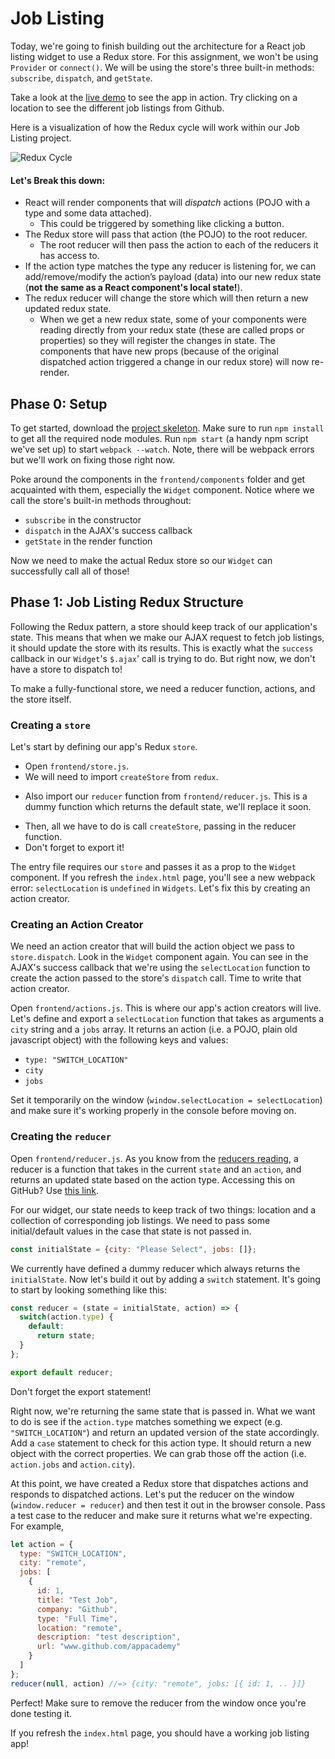 # Job Listing

Today, we're going to finish building out the architecture for a React
job listing widget to use a Redux store. For this assignment, we won't
be using `Provider` or `connect()`. We will be using the store's three built-in
methods: `subscribe`, `dispatch`, and `getState`.

Take a look at the [live demo][live-demo] to see the app in action.  Try
clicking on a location to see the different job listings from Github.

[live-demo]: https://appacademy.github.io/curriculum/job_listing_demo/

Here is a visualization of how the Redux cycle will work within our Job Listing project.


![Redux Cycle](https://assets.aaonline.io/fullstack/react/assets/redux.gif)
#### Let's Break this down:

- React will render components that will *dispatch* actions (POJO with a type and some data attached). 
    - This could be triggered by something like clicking a button. 
- The Redux store will pass that action (the POJO) to the root reducer. 
  - The root reducer will then pass the action to each of the reducers it has access to.
- If the action type matches the type any reducer is listening for, we can add/remove/modify the action’s payload (data) into our new redux state (**not the same as a React component's local state!**). 
- The redux reducer will change the store which will then return a new updated redux state.
  - When we get a new redux state, some of your components were reading directly from your redux state (these are called props or properties) so they will register the changes in state. The components that have new props (because of the original dispatched action triggered a change in our redux store) will now re-render.

## Phase 0: Setup

To get started, download the [project skeleton][job-skeleton].  Make sure to
run `npm install` to get all the required node modules. Run `npm start` (a handy npm script we've set up) to start `webpack --watch`. Note, there will
 be webpack errors but we'll work on fixing those right now.

[job-skeleton]: http://assets.aaonline.io/fullstack/react/homeworks/job_listing/skeleton.zip

Poke around the components in the `frontend/components` folder and get
acquainted with them, especially the `Widget` component. Notice where we call
the store's built-in methods throughout:

- `subscribe` in the constructor
- `dispatch` in the AJAX's success callback
- `getState` in the render function

Now we need to make the actual Redux store so our `Widget` can successfully call all of those!

## Phase 1: Job Listing Redux Structure

Following the Redux pattern, a store should keep track of our application's
state. This means that when we make our AJAX request to fetch job listings,
it should update the store with its results. This is exactly what the
`success` callback in our `Widget`'s `$.ajax`' call is trying to do. But right
now, we don't have a store to dispatch to!

To make a fully-functional store, we need a reducer function, actions, and the
store itself.

### Creating a `store`

Let's start by defining our app's Redux `store`. 

+ Open `frontend/store.js`.
+ We will need to import `createStore` from `redux`.
* Also import our `reducer` function from `frontend/reducer.js`. This is a dummy function which returns the default state, we'll replace it soon.
+ Then, all we have to do is call `createStore`, passing in the reducer function.
+ Don't forget to export it!

The entry file requires our `store` and passes it as a prop to the `Widget`
component. If you refresh the `index.html` page, you'll see a new webpack error:
`selectLocation` is `undefined` in `Widgets`. Let's fix this by creating an
action creator.

### Creating an Action Creator

We need an action creator that will build the action object we pass to
`store.dispatch`. Look in the `Widget` component again. You can see in the
AJAX's success callback that we're using the `selectLocation` function to create
the action passed to the store's `dispatch` call. Time to write that action
creator.

Open `frontend/actions.js`. This is where our app's action creators will live.
Let's define and export a `selectLocation` function that takes as arguments a
`city` string and a `jobs` array. It returns an action (i.e. a POJO, plain old javascript object) with the following keys and values:

- `type: "SWITCH_LOCATION"`
- `city`
- `jobs`

Set it temporarily on the window (`window.selectLocation = selectLocation`) and
make sure it's working properly in the console before moving on.

### Creating the `reducer`

Open `frontend/reducer.js`. As you know from the [reducers reading][reducers-reading], a reducer is a function that takes in the current `state` and an `action`, and returns an updated state based on the action type.  Accessing this on GitHub? Use [this link][github-reducers-reading].

[reducers-reading]: reducers
[github-reducers-reading]: https://github.com/appacademy/curriculum/blob/master/react/readings/reducers.md

For our widget, our state needs to keep track of two things: location and a collection of corresponding job listings. We need to pass some initial/default values in the case that state is not passed in.

```js
const initialState = {city: "Please Select", jobs: []};
```

We currently have defined a dummy reducer which always returns the `initialState`. Now let's build it out by adding a `switch` statement. It's going to start by looking something like this:

```js
const reducer = (state = initialState, action) => {  
  switch(action.type) {
    default:
      return state;
  }
};

export default reducer;
```

Don't forget the export statement!

Right now, we're returning the same state that is passed in. What we want to do is see if the `action.type` matches something we expect (e.g. `"SWITCH_LOCATION"`) and return an updated version of the state accordingly. Add a `case` statement to check for this action type. It should return a new object with the correct properties. We can grab those off the action (i.e. `action.jobs` and `action.city`).

At this point, we have created a Redux store that dispatches actions and responds to dispatched actions. Let's put the reducer on the window (`window.reducer = reducer`) and then test it out in the browser console. Pass a test case to the reducer and make sure it returns what we're expecting. For example,

```js
let action = {
  type: "SWITCH_LOCATION",
  city: "remote",
  jobs: [
    {
      id: 1,
      title: "Test Job",
      company: "Github",
      type: "Full Time",
      location: "remote",
      description: "test description",
      url: "www.github.com/appacademy"
    }
  ]
};
reducer(null, action) //=> {city: "remote", jobs: [{ id: 1, .. }]}
```

Perfect! Make sure to remove the reducer from the window once you're done testing it.

If you refresh the `index.html` page, you should have a working job listing app!
